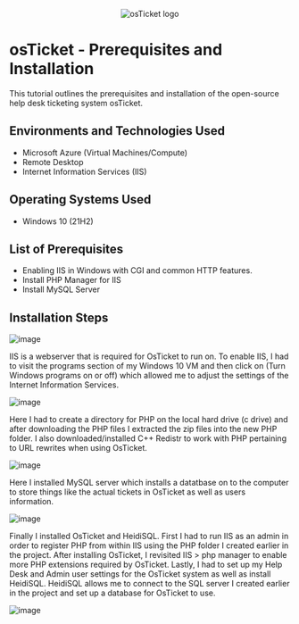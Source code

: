 <p align="center">
<img src="https://i.imgur.com/Clzj7Xs.png" alt="osTicket logo"/>
</p>

<h1>osTicket - Prerequisites and Installation</h1>
This tutorial outlines the prerequisites and installation of the open-source help desk ticketing system osTicket.<br />



<h2>Environments and Technologies Used</h2>

- Microsoft Azure (Virtual Machines/Compute)
- Remote Desktop
- Internet Information Services (IIS)

<h2>Operating Systems Used </h2>

- Windows 10</b> (21H2)

<h2>List of Prerequisites</h2>

- Enabling IIS in Windows with CGI and common HTTP features.
- Install PHP Manager for IIS
- Install MySQL Server



<h2>Installation Steps</h2>

![image](https://github.com/OmarJamaladdin/osticket-prereqs/assets/140512686/13caa205-61d3-49e7-bdd3-3537b3e80620)


IIS is a webserver that is required for OsTicket to run on. To enable IIS, I had to visit the programs section of my Windows 10 VM and then click on (Turn Windows programs on or off) which allowed me to adjust the settings of the Internet Information Services.

![image](https://github.com/OmarJamaladdin/osticket-prereqs/assets/140512686/ef2bff0b-bccd-4b78-ab36-0f1ff224adad)

Here I had to create a directory for PHP on the local hard drive (c drive) and after downloading the PHP files I extracted the zip files into the new PHP folder. I also downloaded/installed C++ Redistr to work with PHP pertaining to URL rewrites when using OsTicket.

![image](https://github.com/OmarJamaladdin/osticket-prereqs/assets/140512686/73ffb33c-d9b3-40b4-9398-0befae9bb197)

Here I installed MySQL server which installs a datatbase on to the computer to store things like the actual tickets in OsTicket as well as users information.

![image](https://github.com/OmarJamaladdin/osticket-prereqs/assets/140512686/1e29c9eb-d6bc-4610-94d7-0a7561cab42e)

Finally I installed OsTicket and HeidiSQL. First I had to run IIS as an admin in order to register PHP from within IIS using the PHP folder I created earlier in the project. After installing OsTicket, I revisited IIS > php manager to enable more PHP extensions required by OsTicket. Lastly, I had to set up my Help Desk and Admin user settings for the OsTicket system as well as install HeidiSQL. HeidiSQL allows me to connect to the SQL server I created earlier in the project and set up a database for OsTicket to use.

![image](https://github.com/OmarJamaladdin/osticket-prereqs/assets/140512686/a833678e-d33d-4a8c-9a9e-8fb68f70e01b)

<br />
